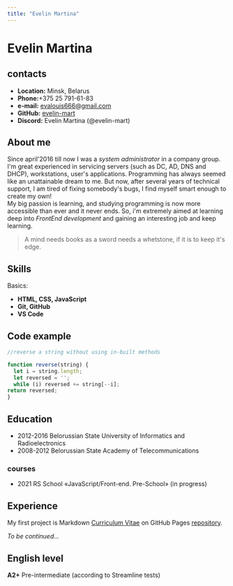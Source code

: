```yaml
---
title: "Evelin Martina"
---
```

# Evelin Martina #

## contacts ##

* __Location:__ Minsk, Belarus
* __Phone:__+375 25 791-61-83
* __e-mail:__ <evalouis666@gmail.com>
* __GitHub:__ [evelin-mart](https://github.com/evelin-mart)
* __Discord:__ Evelin Martina (@evelin-mart)

## About me ##

Since april'2016 till now I was a _system administrator_ in a company group. I'm great experienced in servicing servers (such as DC, AD, DNS and DHCP), workstations, user's applications.
Programming has always seemed like an unattainable dream to me. But now, after several years of technical support, I am tired of fixing somebody's bugs, I find myself smart enough to create my own!  
 My big passion is learning, and studying programming is now more accessible than ever and it never ends. So, i'm extremely aimed at learning deep into _FrontEnd development_ and gaining an interesting job and keep learning.

>A mind needs books as a sword needs a whetstone, if it is to keep it's edge.

## Skills ##
Basics:
+ __HTML, CSS, JavaScript__
+ __Git, GitHub__
+ __VS Code__

## Code example ##

```JavaScript
//reverse a string without using in-built methods

function reverse(string) {
  let i = string.length;
  let reversed = '';
  while (i) reversed += string[--i];
return reversed;
}
```  

## Education ##

* 2012-2016 Belorussian State University of Informatics and Radioelectronics
* 2008-2012 Belorussian State Academy of Telecommunications
### courses ###
* 2021 RS School «JavaScript/Front-end. Pre-School» (in progress)

## Experience ##

My first project is Markdown [Curriculum Vitae](https://evelin-mart.github.io/rsschool-cv/cv) on GitHub Pages [repository](https://github.com/evelin-mart/rsschool-cv/tree/gh-pages).

_To be continued..._

## English level ##

__A2+__ Pre-intermediate (according to Streamline tests)